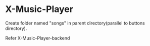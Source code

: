 # X-Music-Player
Create folder named "songs" in parent directory(parallel to buttons directory).

Refer X-Music-Player-backend
